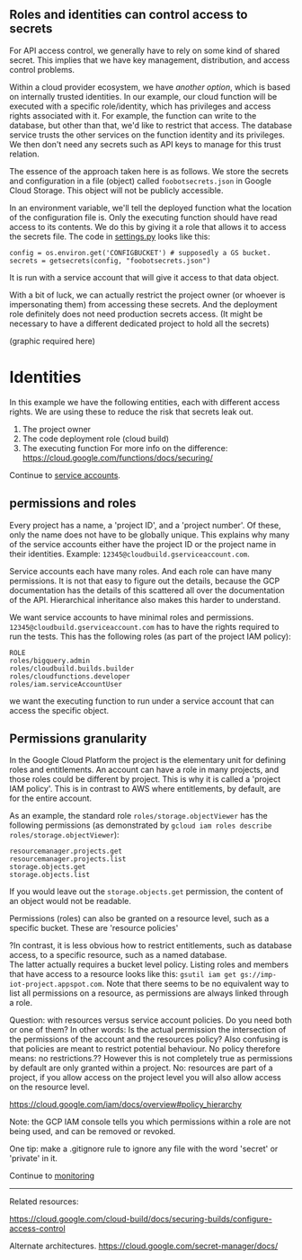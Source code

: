 ## Roles and identities can control access to secrets
For API access control, we generally have to rely on some kind of shared secret. This implies that we have key management,
distribution, and access control problems.

Within a cloud provider ecosystem, we have _another option_, which is based on internally trusted identities.
In our example, our cloud function will be executed with a specific role/identity, which has privileges and access rights associated with it.
For example, the function can write to the database, but other than that, we'd like to restrict that access. The database service trusts the other services on the function identity and its privileges. We then don't need any secrets such as API keys to
manage for this trust relation.

The essence of the approach taken here is as follows.
We store the secrets and configuration in a file (object) called `foobotsecrets.json` in Google Cloud Storage.
This object will not be publicly accessible.

In an environment variable, we'll tell the deployed function what the location of the configuration file is.
Only the executing function should have read access to its contents.
We do this by giving it a role that allows it to access the secrets file.
The code in [settings.py](app/settings.py) looks like this:
```
config = os.environ.get('CONFIGBUCKET') # supposedly a GS bucket.
secrets = getsecrets(config, "foobotsecrets.json")
```
It is run with a service account that will give it access to that data object.

With a bit of luck, we can actually restrict the project owner (or whoever is impersonating them) from accessing these secrets.
And the deployment role definitely does not need production secrets access.
(It might be necessary to have a different dedicated project to hold all the secrets)

(graphic required here)

# Identities

In this example we have the following entities, each with different access rights. We are using these to reduce the risk that secrets leak out.
1. The project owner
2. The code deployment role (cloud build)
3. The executing function
For more info on the difference: https://cloud.google.com/functions/docs/securing/
<!---
-->
Continue to [service accounts](txt/serviceaccount.md).

## permissions and roles

Every project has a name, a 'project ID', and a 'project number'. Of these, only the name does not have to be globally unique. This explains why many of the service accounts either have the project ID or the project name in their identities. Example: `12345@cloudbuild.gserviceaccount.com`.

Service accounts each have many roles. And each role can have many permissions. It is not that easy to figure out the details, because the GCP documentation has the details of this scattered all over the documentation of the API.
Hierarchical inheritance also makes this harder to understand.

We want service accounts to have minimal roles and permissions. `12345@cloudbuild.gserviceaccount.com` has to have the rights required to run the tests.
This has the following roles (as part of the project IAM policy):
<!---
Following result by
gcloud projects get-iam-policy imp-iot-project  --flatten="bindings[].members" --format='table(bindings.role)' --filter="bindings.members:528
747726418@cloudbuild.gserviceaccount.com"
-->
```
ROLE
roles/bigquery.admin
roles/cloudbuild.builds.builder
roles/cloudfunctions.developer
roles/iam.serviceAccountUser
```
we want the executing function to run under a service account that can access
the specific object.

## Permissions granularity
In the Google Cloud Platform the project is the elementary unit for defining
roles and entitlements.
An account can have a role in many projects, and those
roles could be different by project.
This is why it is called a 'project IAM
policy'.
This is in contrast to AWS where entitlements, by default, are for the
entire account.

As an example, the standard role `roles/storage.objectViewer` has the following permissions (as demonstrated by `gcloud iam roles describe roles/storage.objectViewer`):
```
resourcemanager.projects.get
resourcemanager.projects.list
storage.objects.get
storage.objects.list
```
If you would leave out the `storage.objects.get` permission, the content of an
object would not be readable.

Permissions (roles) can also be granted on a resource level, such as a specific
bucket.
These are 'resource policies'


?In contrast, it is less obvious how to restrict entitlements, such as database access, to a specific resource, such as a named database.   
The latter actually requires a bucket level policy.
Listing roles and members that have access to a resource looks like this:
`gsutil iam get gs://imp-iot-project.appspot.com`.
Note that there seems to be no equivalent way to list all permissions
on a resource, as permissions are always linked through a role.

Question: with resources versus service account policies. Do you need both or
one of them? In other words: Is the actual permission the intersection of the permissions of the account and the resources policy?
Also confusing is that policies are meant to restrict potential behaviour.
No policy therefore means: no restrictions.??
However this is not completely true as permissions by default are
only granted within a project.
No: resources are part of a project, if you allow access on the project level you will also allow access on the resource level.

https://cloud.google.com/iam/docs/overview#policy_hierarchy

Note: the GCP IAM console tells you which permissions within a
role are not being used, and can be removed or revoked.

One tip: make a .gitignore rule to ignore any file with the word 'secret' or 'private' in it.

Continue to [monitoring](txt/monitoring.md)

---
Related resources:

https://cloud.google.com/cloud-build/docs/securing-builds/configure-access-control

Alternate architectures.
https://cloud.google.com/secret-manager/docs/
